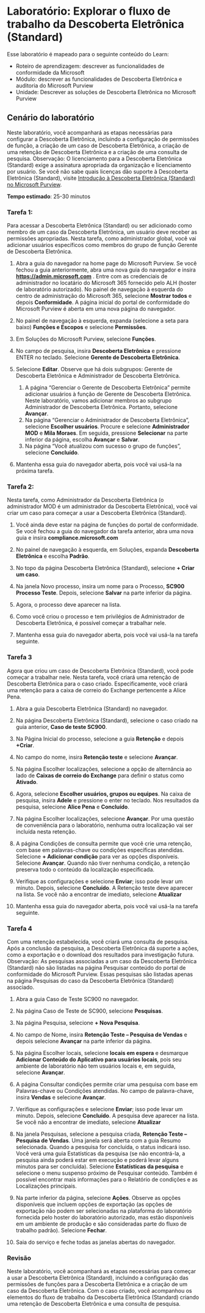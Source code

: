 <!---
---
Laboratório: Título: 'Explorar o fluxo de trabalho da Descoberta Eletrônica (padrão)' Roteiro de aprendizagem/Módulo/Unidade: 'Roteiro de aprendizagem: descrever as funcionalidades de conformidade da Microsoft; Módulo 5: descrever as funcionalidades de Descoberta Eletrônica e auditoria do Microsoft Purview; Unidade 2: descrever as soluções de Descoberta Eletrônica no Microsoft 365'
---
--->

# Laboratório: Explorar o fluxo de trabalho da Descoberta Eletrônica (Standard)

Esse laboratório é mapeado para o seguinte conteúdo do Learn:

- Roteiro de aprendizagem: descrever as funcionalidades de conformidade da Microsoft
- Módulo: descrever as funcionalidades de Descoberta Eletrônica e auditoria do Microsoft Purview
- Unidade: Descrever as soluções de Descoberta Eletrônica no Microsoft Purview

## Cenário do laboratório

Neste laboratório, você acompanhará as etapas necessárias para configurar a Descoberta Eletrônica, incluindo a configuração de permissões de função, a criação de um caso de Descoberta Eletrônica, a criação de uma retenção de Descoberta Eletrônica e a criação de uma consulta de pesquisa.  Observação:  O licenciamento para a Descoberta Eletrônica (Standard) exige a assinatura apropriada da organização e licenciamento por usuário. Se você não sabe quais licenças dão suporte à Descoberta Eletrônica (Standard), visite [Introdução à Descoberta Eletrônica (Standard) no Microsoft Purview](https://docs.microsoft.com/microsoft-365/compliance/get-started-core-ediscovery?view=o365-worldwide).

**Tempo estimado**: 25-30 minutos

### Tarefa 1:

Para acessar a Descoberta Eletrônica (Standard) ou ser adicionado como membro de um caso da Descoberta Eletrônica, um usuário deve receber as permissões apropriadas. Nesta tarefa, como administrador global, você vai adicionar usuários específicos como membros do grupo de função Gerente de Descoberta Eletrônica.

1. Abra a guia do navegador na home page do Microsoft Purview.  Se você fechou a guia anteriormente, abra uma nova guia do navegador e insira **https://admin.microsoft.com** . Entre com as credenciais de administrador no locatário do Microsoft 365 fornecido pelo ALH (hoster de laboratório autorizado). No painel de navegação à esquerda do centro de administração do Microsoft 365, selecione **Mostrar todos** e depois **Conformidade**.  A página inicial do portal de conformidade do Microsoft Purview é aberta em uma nova página do navegador.  


1. No painel de navegação à esquerda, expanda (selecione a seta para baixo) **Funções e Escopos** e selecione **Permissões**.

1. Em Soluções do Microsoft Purview, selecione **Funções**.

1. No campo de pesquisa, insira **Descoberta Eletrônica** e pressione ENTER no teclado.  Selecione **Gerente de Descoberta Eletrônica**.

1. Selecione **Editar**.  Observe que há dois subgrupos: Gerente de Descoberta Eletrônica e Administrador de Descoberta Eletrônica.  
    1. A página “Gerenciar o Gerente de Descoberta Eletrônica” permite adicionar usuários à função de Gerente de Descoberta Eletrônica. Neste laboratório, vamos adicionar membros ao subgrupo Administrador de Descoberta Eletrônica. Portanto, selecione **Avançar**.
    1. Na página “Gerenciar o Administrador de Descoberta Eletrônica”, selecione **Escolher usuários**. Procure e selecione **Administrador MOD** e **Mila Moraes**. Em seguida, pressione **Selecionar** na parte inferior da página, escolha **Avançar** e **Salvar**.
    1. Na página “Você atualizou com sucesso o grupo de funções”, selecione **Concluído**.

1. Mantenha essa guia do navegador aberta, pois você vai usá-la na próxima tarefa.

### Tarefa 2:

Nesta tarefa, como Administrador da Descoberta Eletrônica (o administrador MOD é um administrador da Descoberta Eletrônica), você vai criar um caso para começar a usar a Descoberta Eletrônica (Standard).

1. Você ainda deve estar na página de funções do portal de conformidade. Se você fechou a guia do navegador da tarefa anterior, abra uma nova guia e insira **compliance.microsoft.com**

1. No painel de navegação à esquerda, em Soluções, expanda **Descoberta Eletrônica** e escolha **Padrão**.

1. No topo da página Descoberta Eletrônica (Standard), selecione **+ Criar um caso**.

1. Na janela Novo processo, insira um nome para o Processo, **SC900 Processo Teste**. Depois, selecione **Salvar** na parte inferior da página.

1. Agora, o processo deve aparecer na lista.

1. Como você criou o processo e tem privilégios de Administrador de Descoberta Eletrônica, é possível começar a trabalhar nele.  

1. Mantenha essa guia do navegador aberta, pois você vai usá-la na tarefa seguinte.

### Tarefa 3

Agora que criou um caso de Descoberta Eletrônica (Standard), você pode começar a trabalhar nele.  Nesta tarefa, você criará uma retenção de Descoberta Eletrônica para o caso criado.  Especificamente, você criará uma retenção para a caixa de correio do Exchange pertencente a Alice Pena.

1. Abra a guia Descoberta Eletrônica (Standard) no navegador.

1. Na página Descoberta Eletrônica (Standard), selecione o caso criado na guia anterior, **Caso de teste SC900**.

1. Na Página Inicial do processo, selecione a guia **Retenção** e depois **+Criar**.

1. No campo do nome, insira **Retenção teste** e selecione **Avançar**.

1. Na página Escolher localizações, selecione a opção de alternância ao lado de **Caixas de correio do Exchange** para definir o status como **Ativado**.  

1. Agora, selecione **Escolher usuários, grupos ou equipes**.  Na caixa de pesquisa, insira **Adele** e pressione o enter no teclado. Nos resultados da pesquisa, selecione **Alice Pena** e **Concluído**.

1. Na página Escolher localizações, selecione **Avançar**.  Por uma questão de conveniência para o laboratório, nenhuma outra localização vai ser incluída nesta retenção.

1. A página Condições de consulta permite que você crie uma retenção, com base em palavras-chave ou condições específicas atendidas. Selecione **+ Adicionar condição** para ver as opções disponíveis.  Selecione **Avançar**. Quando não tiver nenhuma condição, a retenção preserva todo o conteúdo da localização especificada.

1. Verifique as configurações e selecione **Enviar**; isso pode levar um minuto. Depois, selecione **Concluído**.  A Retenção teste deve aparecer na lista.  Se você não a encontrar de imediato, selecione **Atualizar**

1. Mantenha essa guia do navegador aberta, pois você vai usá-la na tarefa seguinte.

### Tarefa 4

Com uma retenção estabelecida, você criará uma consulta de pesquisa.  Após a conclusão da pesquisa, a Descoberta Eletrônica dá suporte a ações, como a exportação e o download dos resultados para investigação futura.   Observação:  As pesquisas associadas a um caso da Descoberta Eletrônica (Standard) não são listadas na página Pesquisar conteúdo do portal de conformidade do Microsoft Purview. Essas pesquisas são listadas apenas na página Pesquisas do caso da Descoberta Eletrônica (Standard) associado.

1. Abra a guia Caso de Teste SC900 no navegador.

1. Na página Caso de Teste de SC900, selecione **Pesquisas**.

1. Na página Pesquisa, selecione **+ Nova Pesquisa**.

1. No campo de Nome, insira **Retenção Teste – Pesquisa de Vendas** e depois selecione **Avançar** na parte inferior da página.

1. Na página Escolher locais, selecione **locais em espera** e desmarque **Adicionar Conteúdo do Aplicativo para usuários locais**, pois seu ambiente de laboratório não tem usuários locais e, em seguida, selecione **Avançar**.

1. A página Consultar condições permite criar uma pesquisa com base em Palavras-chave ou Condições atendidas. No campo de palavra-chave, insira **Vendas** e selecione **Avançar**.

1. Verifique as configurações e selecione **Enviar**; isso pode levar um minuto. Depois, selecione **Concluído**.  A pesquisa deve aparecer na lista.  Se você não a encontrar de imediato, selecione **Atualizar**

1. Na janela Pesquisas, selecione a pesquisa criada, **Retenção Teste – Pesquisa de Vendas**.  Uma janela será aberta com a guia Resumo selecionada.  Quando a pesquisa for concluída, o status indicará isso.  Você verá uma guia Estatísticas da pesquisa (se não encontrá-la, a pesquisa ainda poderá estar em execução e poderá levar alguns minutos para ser concluída).  Selecione **Estatísticas da pesquisa** e selecione o menu suspenso próximo de Pesquisar conteúdo.  Também é possível encontrar mais informações para o Relatório de condições e as Localizações principais.  

1. Na parte inferior da página, selecione **Ações**.  Observe as opções disponíveis que incluem opções de exportação (as opções de exportação não podem ser selecionadas na plataforma do laboratório fornecida pelo hoster do laboratório autorizado, mas estão disponíveis em um ambiente de produção e são consideradas parte do fluxo de trabalho padrão). Selecione **Fechar**.

1. Saia do serviço e feche todas as janelas abertas do navegador.

### Revisão

Neste laboratório, você acompanhará as etapas necessárias para começar a usar a Descoberta Eletrônica (Standard), incluindo a configuração das permissões de funções para a Descoberta Eletrônica e a criação de um caso da Descoberta Eletrônica.  Com o caso criado, você acompanhou os elementos do fluxo de trabalho da Descoberta Eletrônica (Standard) criando uma retenção de Descoberta Eletrônica e uma consulta de pesquisa.
